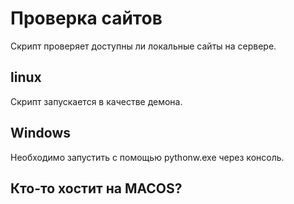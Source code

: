 # Проверка сайтов
Скрипт проверяет доступны ли локальные сайты на сервере.
## linux
Скрипт запускается в качестве демона.
## Windows
Необходимо запустить с помощью pythonw.exe через консоль.
## Кто-то хостит на MACOS?